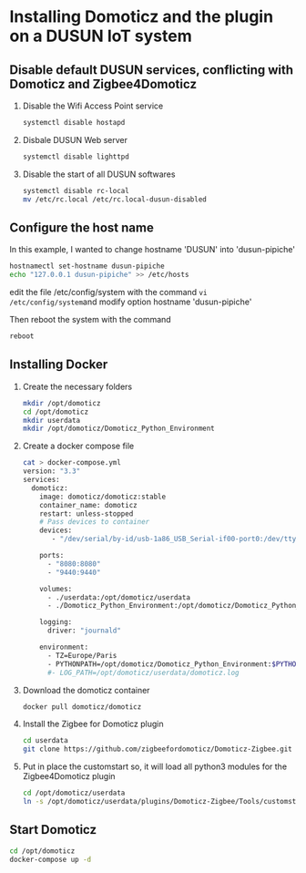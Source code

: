 # Installing Domoticz and the plugin on a DUSUN IoT system


## Disable default DUSUN services, conflicting with Domoticz and Zigbee4Domoticz

1. Disable the Wifi Access Point service

    ```bash
    systemctl disable hostapd
    ```

1. Disbale DUSUN Web server

    ```bash
    systemctl disable lighttpd
    ```

1. Disable the start of all DUSUN softwares

    ```bash
    systemctl disable rc-local
    mv /etc/rc.local /etc/rc.local-dusun-disabled
    ```

## Configure the host name

In this example, I wanted to change hostname 'DUSUN' into 'dusun-pipiche'

```bash
hostnamectl set-hostname dusun-pipiche
echo "127.0.0.1 dusun-pipiche" >> /etc/hosts
```

edit the file /etc/config/system with the command `vi /etc/config/system`and modify option hostname 'dusun-pipiche'

Then reboot the system with the command

```bash
reboot
```


## Installing Docker

1. Create the necessary folders

    ```bash
    mkdir /opt/domoticz
    cd /opt/domoticz
    mkdir userdata
    mkdir /opt/domoticz/Domoticz_Python_Environment
    ```

1. Create a docker compose file

    ```bash
    cat > docker-compose.yml
    version: "3.3"
    services:
      domoticz:
        image: domoticz/domoticz:stable
        container_name: domoticz
        restart: unless-stopped
        # Pass devices to container
        devices:
           - "/dev/serial/by-id/usb-1a86_USB_Serial-if00-port0:/dev/ttyUSB-zigbee"

        ports:
          - "8080:8080"
          - "9440:9440"

        volumes:
          - ./userdata:/opt/domoticz/userdata
          - ./Domoticz_Python_Environment:/opt/domoticz/Domoticz_Python_Environment

        logging:
          driver: "journald"

        environment:
          - TZ=Europe/Paris
          - PYTHONPATH=/opt/domoticz/Domoticz_Python_Environment:$PYTHONPATH
          #- LOG_PATH=/opt/domoticz/userdata/domoticz.log
    ```

1. Download the domoticz container

    ```bash
    docker pull domoticz/domoticz
    ```

1. Install the Zigbee for Domoticz plugin

    ```bash
    cd userdata
    git clone https://github.com/zigbeefordomoticz/Domoticz-Zigbee.git
    ```

1. Put in place the customstart so, it will load all python3 modules for the Zigbee4Domoticz plugin

    ```bash
    cd /opt/domoticz/userdata
    ln -s /opt/domoticz/userdata/plugins/Domoticz-Zigbee/Tools/customstart.sh customstart.sh
    ```


## Start Domoticz

```bash
cd /opt/domoticz
docker-compose up -d
```
